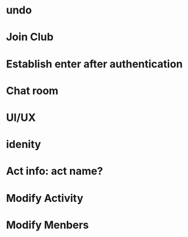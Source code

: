 # undo
# Join Club
# Establish enter after authentication
# Chat room
# UI/UX
# idenity
# Act info: act name?

# Modify Activity
# Modify Menbers

